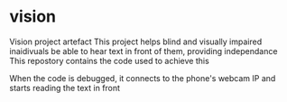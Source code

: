 # vision
Vision project artefact 
This project helps blind and visually impaired inaidivuals be able to hear text in front of them, providing independance
This repostory contains the code used to achieve this

When the code is debugged, it connects to the phone's webcam IP and starts reading the text in front
